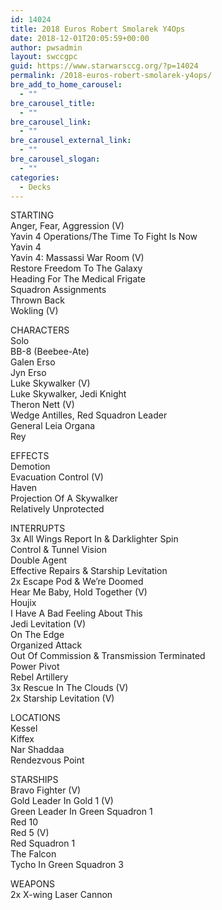 ```yaml
---
id: 14024
title: 2018 Euros Robert Smolarek Y4Ops
date: 2018-12-01T20:05:59+00:00
author: pwsadmin
layout: swccgpc
guid: https://www.starwarsccg.org/?p=14024
permalink: /2018-euros-robert-smolarek-y4ops/
bre_add_to_home_carousel:
  - ""
bre_carousel_title:
  - ""
bre_carousel_link:
  - ""
bre_carousel_external_link:
  - ""
bre_carousel_slogan:
  - ""
categories:
  - Decks
---
```

STARTING  
Anger, Fear, Aggression (V)  
Yavin 4 Operations/The Time To Fight Is Now  
Yavin 4  
Yavin 4: Massassi War Room (V)  
Restore Freedom To The Galaxy  
Heading For The Medical Frigate  
Squadron Assignments  
Thrown Back  
Wokling (V)

CHARACTERS  
Solo  
BB-8 (Beebee-Ate)  
Galen Erso  
Jyn Erso  
Luke Skywalker (V)  
Luke Skywalker, Jedi Knight  
Theron Nett (V)  
Wedge Antilles, Red Squadron Leader  
General Leia Organa  
Rey

EFFECTS  
Demotion  
Evacuation Control (V)  
Haven  
Projection Of A Skywalker  
Relatively Unprotected

INTERRUPTS  
3x All Wings Report In & Darklighter Spin  
Control & Tunnel Vision  
Double Agent  
Effective Repairs & Starship Levitation  
2x Escape Pod & We&#8217;re Doomed  
Hear Me Baby, Hold Together (V)  
Houjix  
I Have A Bad Feeling About This  
Jedi Levitation (V)  
On The Edge  
Organized Attack  
Out Of Commission & Transmission Terminated  
Power Pivot  
Rebel Artillery  
3x Rescue In The Clouds (V)  
2x Starship Levitation (V)

LOCATIONS  
Kessel  
Kiffex  
Nar Shaddaa  
Rendezvous Point

STARSHIPS  
Bravo Fighter (V)  
Gold Leader In Gold 1 (V)  
Green Leader In Green Squadron 1  
Red 10  
Red 5 (V)  
Red Squadron 1  
The Falcon  
Tycho In Green Squadron 3

WEAPONS  
2x X-wing Laser Cannon